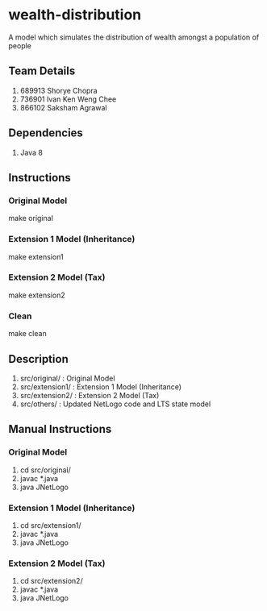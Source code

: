# wealth-distribution
A model which simulates the distribution of wealth amongst a population of people

## Team Details
1. 689913 Shorye Chopra
2. 736901 Ivan Ken Weng Chee
3. 866102 Saksham Agrawal

## Dependencies
1. Java 8

## Instructions
### Original Model
make original

### Extension 1 Model (Inheritance)
make extension1

### Extension 2 Model (Tax)
make extension2

### Clean
make clean

## Description
1. src/original/   : Original Model
2. src/extension1/ : Extension 1 Model (Inheritance)
3. src/extension2/ : Extension 2 Model (Tax)
4. src/others/ : Updated NetLogo code and LTS state model

## Manual Instructions
### Original Model
1. cd src/original/
2. javac *.java
3. java JNetLogo

### Extension 1 Model (Inheritance)
1. cd src/extension1/
2. javac *.java
3. java JNetLogo

### Extension 2 Model (Tax)
1. cd src/extension2/
2. javac *.java
3. java JNetLogo
